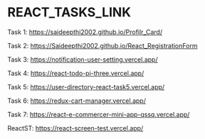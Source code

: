 # REACT_TASKS_LINK
Task 1: https://saideepthi2002.github.io/Profilr_Card/

Task 2: https://Saideepthi2002.github.io/React_RegistrationForm

Task 3: https://notification-user-setting.vercel.app/

Task 4: https://react-todo-pi-three.vercel.app/

Task 5: https://user-directory-react-task5.vercel.app/

Task 6: https://redux-cart-manager.vercel.app/

Task 7: https://react-e-commercer-mini-app-qssq.vercel.app/

ReactST: https://react-screen-test.vercel.app/
